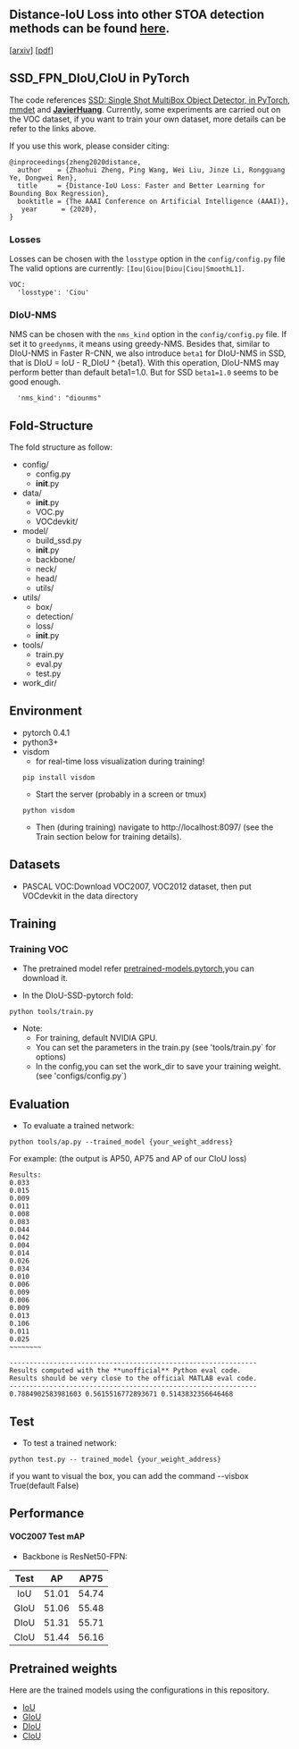 ## Distance-IoU Loss into other STOA detection methods can be found [here](https://github.com/Zzh-tju/DIoU). 

[[arxiv](https://arxiv.org/abs/1911.08287)] [[pdf](https://arxiv.org/pdf/1911.08287.pdf)]

## SSD_FPN_DIoU,CIoU in PyTorch
The code references [SSD: Single Shot MultiBox Object Detector, in PyTorch](https://github.com/amdegroot/ssd.pytorch), [mmdet](https://github.com/open-mmlab/mmdetection) and [**JavierHuang**](https://github.com/JaryHuang). Currently, some experiments are carried out on the VOC dataset, if you want to train your own dataset, more details can be refer to the links above.

If you use this work, please consider citing:

```
@inproceedings{zheng2020distance,
  author    = {Zhaohui Zheng, Ping Wang, Wei Liu, Jinze Li, Rongguang Ye, Dongwei Ren},
  title     = {Distance-IoU Loss: Faster and Better Learning for Bounding Box Regression},
  booktitle = {The AAAI Conference on Artificial Intelligence (AAAI)},
   year      = {2020},
}
```

### Losses

Losses can be chosen with the `losstype` option in the `config/config.py` file The valid options are currently: `[Iou|Giou|Diou|Ciou|SmoothL1]`.

```
VOC:
  'losstype': 'Ciou'
```
### DIoU-NMS
NMS can be chosen with the `nms_kind` option in the `config/config.py` file. If set it to `greedynms`, it means using greedy-NMS.
Besides that, similar to DIoU-NMS in Faster R-CNN, we also introduce `beta1` for DIoU-NMS in SSD, that is DIoU = IoU - R_DIoU ^ {beta1}. With this operation, DIoU-NMS may perform better than default beta1=1.0. But for SSD `beta1=1.0` seems to be good enough.
```
  'nms_kind': "diounms"
```

## Fold-Structure
The fold structure as follow:
- config/
	- config.py
	- __init__.py
- data/
	- __init__.py
 	- VOC.py
	- VOCdevkit/
- model/
	- build_ssd.py
	- __init__.py
	- backbone/
	- neck/
	- head/
	- utils/
- utils/
	- box/
	- detection/
	- loss/
	- __init__.py
- tools/
	- train.py
	- eval.py
	- test.py
- work_dir/
	

## Environment
- pytorch 0.4.1
- python3+
- visdom 
	- for real-time loss visualization during training!
	```Shell
	pip install visdom
	```
	- Start the server (probably in a screen or tmux)
	```Shell
	python visdom
	```
  * Then (during training) navigate to http://localhost:8097/ (see the Train section below for training details).


## Datasets
- PASCAL VOC:Download VOC2007, VOC2012 dataset, then put VOCdevkit in the data directory


## Training

### Training VOC
- The pretrained model refer [pretrained-models.pytorch](https://github.com/Cadene/pretrained-models.pytorch),you can download it.

- In the DIoU-SSD-pytorch fold:
```Shell
python tools/train.py
```

- Note:
  * For training, default NVIDIA GPU.
  * You can set the parameters in the train.py (see 'tools/train.py` for options) 
  * In the config,you can set the work_dir to save your training weight.(see 'configs/config.py`) 

## Evaluation
- To evaluate a trained network:

```Shell
python tools/ap.py --trained_model {your_weight_address}
```

For example: (the output is AP50, AP75 and AP of our CIoU loss)
```
Results:
0.033
0.015
0.009
0.011
0.008
0.083
0.044
0.042
0.004
0.014
0.026
0.034
0.010
0.006
0.009
0.006
0.009
0.013
0.106
0.011
0.025
~~~~~~~~

--------------------------------------------------------------
Results computed with the **unofficial** Python eval code.
Results should be very close to the official MATLAB eval code.
--------------------------------------------------------------
0.7884902583981603 0.5615516772893671 0.5143832356646468
```

## Test
- To test a trained network:

```Shell
python test.py -- trained_model {your_weight_address}
```
if you want to visual the box, you can add the command --visbox True(default False)

## Performance

#### VOC2007 Test mAP
- Backbone is ResNet50-FPN:

| Test |AP|AP75|
|:-:|:-:|:-:|
|IoU|51.01|54.74|
|GIoU|51.06|55.48|
|DIoU|51.31|55.71|
|CIoU|51.44|56.16|

## Pretrained weights

Here are the trained models using the configurations in this repository.

 - [IoU](https://pan.baidu.com/s/1eNcD9CrnRL79VIH5lsOTPA)
 - [GIoU](https://pan.baidu.com/s/1_b1RS5qaRVJUwi27mcpXow)
 - [DIoU](https://pan.baidu.com/s/1x1keVP958-DyN_OuWdDAXA)
 - [CIoU](https://pan.baidu.com/s/10sodf37QjTVMEzOIVD8cNA)
